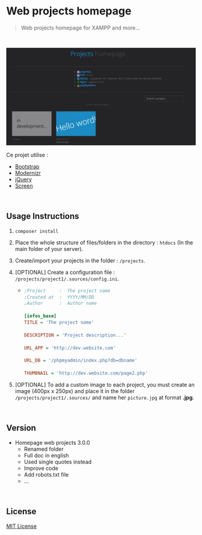 # Web projects homepage
> Web projects homepage for XAMPP and more...

<br>

![Web projects homepage](.sources/demo-web-projects-homepage.gif "Web projects homepage")

Ce projet utilise :
* [Bootstrap](http://getbootstrap.com)
* [Modernizr](https://modernizr.com)
* [jQuery](http://jquery.com)
* [Screen](https://github.com/microweber/screen)

<br>

## Usage Instructions

1. `composer install`

2. Place the whole structure of files/folders in the directory : `htdocs` (In the main folder of your server).

3. Create/import your projects in the folder : `/projects`.

4. [OPTIONAL] Create a configuration file : `/projects/project1/.sources/config.ini`.

    - ```ini
      ;Project     :  The project name
      ;Created at  :  YYYY/MM/DD
      ;Author      :  Author name
      
      [infos_base]
      TITLE = 'The project name'
      
      DESCRIPTION = 'Project description...'
      
      URL_APP = 'http://dev.website.com'
      
      URL_DB = '/phpmyadmin/index.php?db=dbname'
      
      THUMBNAIL = 'http://dev.website.com/page2.php'
      ```

5. [OPTIONAL] To add a custom image to each project, you must create an image (400px x 250px) and place it in the folder `/projects/project1/.sources/` and name her `picture.jpg` at format **.jpg**.

<br>

## Version

- Homepage web projects 3.0.0
    - Renamed folder
    - Full doc in english
    - Used single quotes instead
    - Improve code
    - Add robots.txt file
    - ...

<br>
 
## License

[MIT License](LICENSE)
